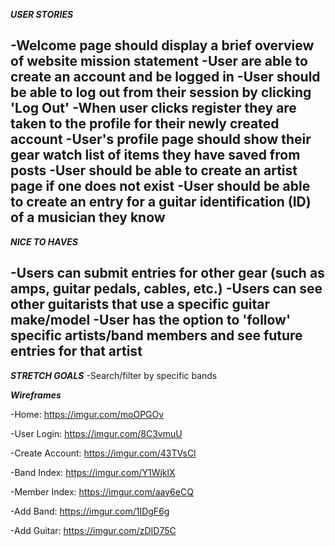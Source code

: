 ***USER STORIES***

-Welcome page should display a brief overview of website mission statement
-User are able to create an account and be logged in
-User should be able to log out from their session by clicking 'Log Out'
-When user clicks register they are taken to the profile for their newly created account
-User's profile page should show their gear watch list of items they have saved from posts
-User should be able to create an artist page if one does not exist
-User should be able to create an entry for a guitar identification (ID) of a musician they know
-


***NICE TO HAVES***

-Users can submit entries for other gear (such as amps, guitar pedals, cables, etc.)
-Users can see other guitarists that use a specific guitar make/model
-User has the option to 'follow' specific artists/band members and see future entries for that artist
-



***STRETCH GOALS***
-Search/filter by specific bands

***Wireframes***

-Home: https://imgur.com/moOPGOv

-User Login: https://imgur.com/8C3vmuU

-Create Account: https://imgur.com/43TVsCl

-Band Index: https://imgur.com/Y1WjklX

-Member Index: https://imgur.com/aay6eCQ

-Add Band: https://imgur.com/1IDgF6g

-Add Guitar: https://imgur.com/zDID75C